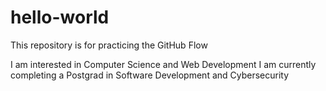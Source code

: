 # hello-world
This repository is for practicing the GitHub Flow

I am interested in Computer Science and Web Development
I am currently completing a Postgrad in Software Development and Cybersecurity
